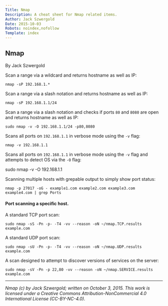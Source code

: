 ```yaml
---
Title: Nmap
Description: A cheat sheet for Nmap related items.
Author: Jack Szwergold
Date: 2015-10-03
Robots: noindex,nofollow
Template: index
---
```


## Nmap

By Jack Szwergold

Scan a range via a wildcard and returns hostname as well as IP:

	nmap -sP 192.168.1.*

Scan a range via a slash notation and returns hostname as well as IP:

	nmap -sP 192.168.1.1/24

Scan a range via a slash notation and checks if ports `80` and `8080` are open and returns hostname as well as IP:

	sudo nmap -v -O 192.168.1.1/24 -p80,8080

Scans all ports on `192.168.1.1` in verbose mode using the `-v` flag:

	nmap -v 192.168.1.1

Scans all ports on `192.168.1.1` in verbose mode using the `-v` flag and attempts to detect OS via the `-O` flag:

   sudo nmap -v -O 192.168.1.1

Scanning multiple hosts with grepable output to simply show port status:

	nmap -p 27017 -oG - example1.com example2.com example3.com example4.com | grep Ports

#### Port scanning a specific host.

A standard TCP port scan:

    sudo nmap -sS -Pn -p- -T4 -vv --reason -oN ~/nmap.TCP.results example.com

A standard UDP port scan:

    sudo nmap -sU -Pn -p- -T4 -vv --reason -oN ~/nmap.UDP.results example.com

A scan designed to attempt to discover versions of services on the server:

    sudo nmap -sV -Pn -p 22,80 -vv --reason -oN ~/nmap.SERVICE.results example.com

***

*Nmap (c) by Jack Szwergold; written on October 3, 2015. This work is licensed under a Creative Commons Attribution-NonCommercial 4.0 International License (CC-BY-NC-4.0).*
